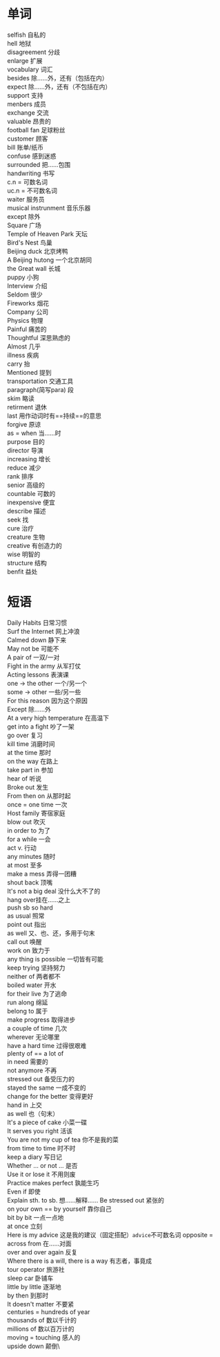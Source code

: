 # 单词
selfish 自私的\
hell 地狱\
disagreement 分歧\
enlarge 扩展\
vocabulary 词汇\
besides 除……外，还有（包括在内）\
expect 除……外，还有（不包括在内）\
support 支持\
menbers 成员\
exchange 交流\
valuable 昂贵的\
football fan 足球粉丝\
customer 顾客\
bill 账单/纸币\
confuse 感到迷惑\
surrounded 把……包围\
handwriting 书写\
c.n = 可数名词\
uc.n = 不可数名词\
waiter 服务员\
musical instrunment 音乐乐器\
except 除外\
Square 广场\
Temple of Heaven Park 天坛\
Bird's Nest 鸟巢\
Beijing duck 北京烤鸭\
A Beijing hutong 一个北京胡同\
the Great wall 长城\
puppy 小狗\
Interview 介绍\
Seldom 很少\
Fireworks 烟花\
Company 公司\
Physics 物理\
Painful 痛苦的\
Thoughtful 深思熟虑的\
Almost 几乎\
illness 疾病\
carry 抬\
Mentioned 提到\
transportation 交通工具\
paragraph(简写para) 段\
skim 略读\
retirment 退休\
last 用作动词时有==持续==的意思\
forgive 原谅\
as = when 当……时\
purpose 目的\
director 导演\
increasing 增长\
reduce 减少\
rank 排序\
senior 高级的\
countable 可数的\
inexpensive 便宜\
describe 描述\
seek 找\
cure 治疗\
creature 生物\
creative 有创造力的\
wise 明智的\
structure 结构 \
benfit 益处
# 短语
Daily Habits 日常习惯\
Surf the Internet 网上冲浪\
Calmed down 静下来\
May not be 可能不\
A pair of 一双/一对\
Fight in the army 从军打仗\
Acting lessons 表演课\
one -> the other 一个/另一个\
some -> other 一些/另一些\
For this reason 因为这个原因\
Except 除……外\
At a very high temperature 在高温下\
get into a fight 吵了一架\
go over 复习\
kill time 消磨时间\
at the time 那时\
on the way 在路上\
take part in 参加\
hear of 听说\
Broke out 发生\
From then on 从那时起\
once = one time 一次\
Host family 寄宿家庭\
blow out 吹灭\
in order to 为了\
for a while 一会\
act v. 行动\
any minutes 随时\
at most 至多\
make a mess 弄得一团糟\
shout back 顶嘴\
It's not a big deal 没什么大不了的\
hang over挂在……之上\
push sb so hard\
as usual 照常\
point out 指出\
as well 又、也、还，多用于句末\
call out 唤醒\
work on 致力于\
any thing is possible 一切皆有可能\
keep trying 坚持努力\
neither of 两者都不\
boiled water 开水\
for their live 为了逃命\
run along 绵延\
belong to 属于\
make progress 取得进步\
a couple of time 几次\
wherever 无论哪里\
have a hard time 过得很艰难\
plenty of == a lot of\
in need 需要的\
not anymore 不再\
stressed out 备受压力的\
stayed the same 一成不变的\
change for the better 变得更好\
hand in 上交\
as well 也（句末）\
It's a piece of cake 小菜一碟\
It serves you right 活该\
You are not my cup of tea 你不是我的菜\
from time to time 时不时\
keep a diary 写日记\
Whether ... or not ... 是否\
Use it or lose it 不用则废\
Practice makes perfect 孰能生巧\
Even if 即使\
Explain sth. to sb. 想……解释……
Be stressed out 紧张的\
on your own == by yourself 靠你自己\
bit by bit 一点一点地\
at once 立刻\
Here is my advice 这是我的建议（固定搭配）`advice`不可数名词
opposite = across from 在……对面\
over and over again 反复\
Where there is a will, there is a way 有志者，事竟成\
tour operator 旅游社\
sleep car 卧铺车\
little by little 逐渐地\
by then 到那时\
It doesn't matter 不要紧\
centuries = hundreds of year\
thousands of 数以千计的\
millions of 数以百万计的\
moving = touching 感人的\
upside down 颠倒\